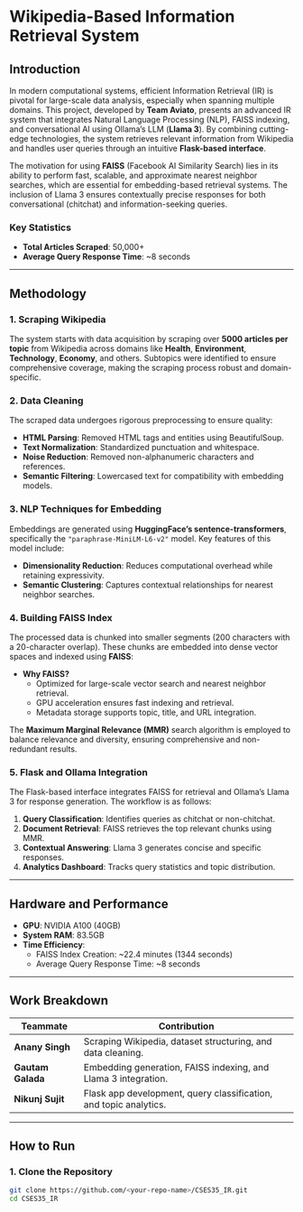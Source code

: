 # **Wikipedia-Based Information Retrieval System**

## **Introduction**

In modern computational systems, efficient Information Retrieval (IR) is pivotal for large-scale data analysis, especially when spanning multiple domains. This project, developed by **Team Aviato**, presents an advanced IR system that integrates Natural Language Processing (NLP), FAISS indexing, and conversational AI using Ollama’s LLM (**Llama 3**). By combining cutting-edge technologies, the system retrieves relevant information from Wikipedia and handles user queries through an intuitive **Flask-based interface**.

The motivation for using **FAISS** (Facebook AI Similarity Search) lies in its ability to perform fast, scalable, and approximate nearest neighbor searches, which are essential for embedding-based retrieval systems. The inclusion of Llama 3 ensures contextually precise responses for both conversational (chitchat) and information-seeking queries.

### **Key Statistics**
- **Total Articles Scraped**: 50,000+  
- **Average Query Response Time**: ~8 seconds  

---

## **Methodology**

### **1. Scraping Wikipedia**
The system starts with data acquisition by scraping over **5000 articles per topic** from Wikipedia across domains like **Health**, **Environment**, **Technology**, **Economy**, and others. Subtopics were identified to ensure comprehensive coverage, making the scraping process robust and domain-specific.

### **2. Data Cleaning**
The scraped data undergoes rigorous preprocessing to ensure quality:
- **HTML Parsing**: Removed HTML tags and entities using BeautifulSoup.  
- **Text Normalization**: Standardized punctuation and whitespace.  
- **Noise Reduction**: Removed non-alphanumeric characters and references.  
- **Semantic Filtering**: Lowercased text for compatibility with embedding models.

### **3. NLP Techniques for Embedding**
Embeddings are generated using **HuggingFace’s sentence-transformers**, specifically the `"paraphrase-MiniLM-L6-v2"` model. Key features of this model include:
- **Dimensionality Reduction**: Reduces computational overhead while retaining expressivity.
- **Semantic Clustering**: Captures contextual relationships for nearest neighbor searches.

### **4. Building FAISS Index**
The processed data is chunked into smaller segments (200 characters with a 20-character overlap). These chunks are embedded into dense vector spaces and indexed using **FAISS**:
- **Why FAISS?**
  - Optimized for large-scale vector search and nearest neighbor retrieval.
  - GPU acceleration ensures fast indexing and retrieval.
  - Metadata storage supports topic, title, and URL integration.

The **Maximum Marginal Relevance (MMR)** search algorithm is employed to balance relevance and diversity, ensuring comprehensive and non-redundant results.

### **5. Flask and Ollama Integration**
The Flask-based interface integrates FAISS for retrieval and Ollama’s Llama 3 for response generation. The workflow is as follows:
1. **Query Classification**: Identifies queries as chitchat or non-chitchat.  
2. **Document Retrieval**: FAISS retrieves the top relevant chunks using MMR.  
3. **Contextual Answering**: Llama 3 generates concise and specific responses.  
4. **Analytics Dashboard**: Tracks query statistics and topic distribution.

---

## **Hardware and Performance**

- **GPU**: NVIDIA A100 (40GB)  
- **System RAM**: 83.5GB  
- **Time Efficiency**:
  - FAISS Index Creation: ~22.4 minutes (1344 seconds)  
  - Average Query Response Time: ~8 seconds  

---

## **Work Breakdown**

| **Teammate**     | **Contribution**                                                     |
|-------------------|---------------------------------------------------------------------|
| **Anany Singh**   | Scraping Wikipedia, dataset structuring, and data cleaning.         |
| **Gautam Galada** | Embedding generation, FAISS indexing, and Llama 3 integration.      |
| **Nikunj Sujit**  | Flask app development, query classification, and topic analytics.   |

---

## **How to Run**

### **1. Clone the Repository**
```bash
git clone https://github.com/<your-repo-name>/CSES35_IR.git
cd CSES35_IR
